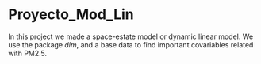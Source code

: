 # Proyecto_Mod_Lin


In this project we made a space-estate model or dynamic linear model. We use the package _dlm_, and a base data to find important covariables related with PM2.5.
